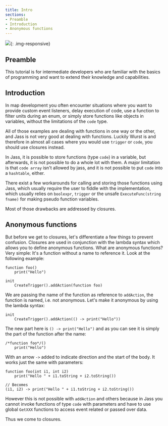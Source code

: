 ```yaml
---
title: Intro
sections:
- Preamble
- Introduction
- Anonymous functions
---
```


![](/assets/images/tutorials/closure.png){: .img-responsive}

## Preamble

This tutorial is for intermediate developers who are familiar with the basics of programming and want to extend their knowledge and capabilities.

## Introduction

In map development you often encounter situations where you want to provide custom event listeners, delay execution of code, use a function to filter units during an enum, or simply store functions like objects in variables, without the limitations of the `code` type.

All of those examples are dealing with functions in one way or the other, and Jass is not very good at dealing with functions.
Luckily Wurst is and therefore in almost all cases where you would use `trigger` or `code`, you should use closures instead.

In Jass, it is possible to store functions (type `code`) in a variable, but afterwards, it is not possible to do a whole lot with them. A major limitation is that `code array` isn't allowed by jass, and it is not possible to put `code` into a `hashtable`, either.

There exist a few workarounds for calling and storing those functions using Jass, which usually require the user to fiddle with the implementation, which usually relies on `boolexpr`, `trigger` or the unsafe `ExecuteFunc(string fname)` for making pseudo function variables.

Most of those drawbacks are addressed by closures.

## Anonymous functions

But before we get to closures, let's differentiate a few things to prevent confusion. Closures are used in conjunction with the lambda syntax which allows you to define anonymous functions.
What are anonymous functions? Very simple: It's a function without a name to reference it. Look at the following example:

```wurst
function foo()
    print("Hello")

init
    CreateTrigger().addAction(function foo)
```

We are passing the name of the function as reference to `addAction`, the function is named, i.e. not anonymous.
Let's make it anonymous by using the lambda syntax:

```wurst
init
    CreateTrigger().addAction(() -> print("Hello"))
```

The new part here is `() -> print("Hello")` and as you can see it is simply the part of the function after the name:

```wurst
/*function foo*/()
    print("Hello")
```

With an arrow `->` added to indicate direction and the start of the body.
It works just the same with parameters:

```wurst
function foo(int i1, int i2)
    print("Hello " + i1.toString + i2.toString())

// Becomes
(i1, i2) -> print("Hello " + i1.toString + i2.toString())
```

However this is not possible with `addAction` and others because in Jass you cannot invoke functions of type `code` with parameters and have to use global `GetXXX` functions to access event related or passed over data.

Thus we come to closures.
